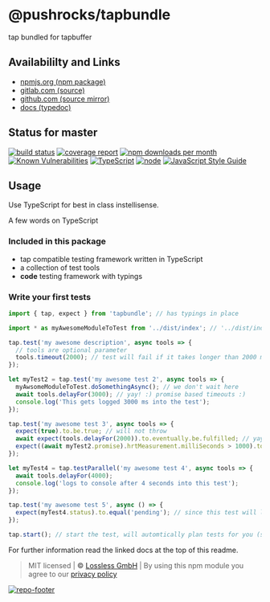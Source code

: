 # @pushrocks/tapbundle
tap bundled for tapbuffer

## Availabililty and Links
* [npmjs.org (npm package)](https://www.npmjs.com/package/@pushrocks/tapbundle)
* [gitlab.com (source)](https://gitlab.com/pushrocks/tapbundle)
* [github.com (source mirror)](https://github.com/pushrocks/tapbundle)
* [docs (typedoc)](https://pushrocks.gitlab.io/tapbundle/)

## Status for master
[![build status](https://gitlab.com/pushrocks/tapbundle/badges/master/build.svg)](https://gitlab.com/pushrocks/tapbundle/commits/master)
[![coverage report](https://gitlab.com/pushrocks/tapbundle/badges/master/coverage.svg)](https://gitlab.com/pushrocks/tapbundle/commits/master)
[![npm downloads per month](https://img.shields.io/npm/dm/@pushrocks/tapbundle.svg)](https://www.npmjs.com/package/@pushrocks/tapbundle)
[![Known Vulnerabilities](https://snyk.io/test/npm/@pushrocks/tapbundle/badge.svg)](https://snyk.io/test/npm/@pushrocks/tapbundle)
[![TypeScript](https://img.shields.io/badge/TypeScript->=%203.x-blue.svg)](https://nodejs.org/dist/latest-v10.x/docs/api/)
[![node](https://img.shields.io/badge/node->=%2010.x.x-blue.svg)](https://nodejs.org/dist/latest-v10.x/docs/api/)
[![JavaScript Style Guide](https://img.shields.io/badge/code%20style-prettier-ff69b4.svg)](https://prettier.io/)

## Usage

Use TypeScript for best in class instellisense.

A few words on TypeScript

### Included in this package

- tap compatible testing framework written in TypeScript
- a collection of test tools
- **code** testing framework with typings

### Write your first tests

```javascript
import { tap, expect } from 'tapbundle'; // has typings in place

import * as myAwesomeModuleToTest from '../dist/index'; // '../dist/index' is the standard path for npmts modules

tap.test('my awesome description', async tools => {
  // tools are optional parameter
  tools.timeout(2000); // test will fail if it takes longer than 2000 millisenconds
});

let myTest2 = tap.test('my awesome test 2', async tools => {
  myAwsomeModuleToTest.doSomethingAsync(); // we don't wait here
  await tools.delayFor(3000); // yay! :) promise based timeouts :)
  console.log('This gets logged 3000 ms into the test');
});

tap.test('my awesome test 3', async tools => {
  expect(true).to.be.true; // will not throw
  await expect(tools.delayFor(2000)).to.eventually.be.fulfilled; // yay expect promises :)
  expect((await myTest2.promise).hrtMeasurement.milliSeconds > 1000).to.be.true; // access other tests metadata :)
});

let myTest4 = tap.testParallel('my awesome test 4', async tools => {
  await tools.delayFor(4000);
  console.log('logs to console after 4 seconds into this test');
});

tap.test('my awesome test 5', async () => {
  expect(myTest4.status).to.equal('pending'); // since this test will likely finish before myTest4.
});

tap.start(); // start the test, will automtically plan tests for you (so the tap parser knows when tests exit bofore they are finished)
```

For further information read the linked docs at the top of this readme.

> MIT licensed | **&copy;** [Lossless GmbH](https://lossless.gmbh)
| By using this npm module you agree to our [privacy policy](https://lossless.gmbH/privacy)

[![repo-footer](https://lossless.gitlab.io/publicrelations/repofooter.svg)](https://maintainedby.lossless.com)

